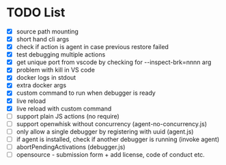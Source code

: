 TODO List
=========

* [x] source path mounting
* [x] short hand cli args
* [x] check if action is agent in case previous restore failed
* [x] test debugging multiple actions
* [x] get unique port from vscode by checking for --inspect-brk=nnnn arg
* [x] problem with kill in VS code
* [x] docker logs in stdout
* [x] extra docker args
* [x] custom command to run when debugger is ready
* [x] live reload
* [x] live reload with custom command
* [ ] support plain JS actions (no require)
* [ ] support openwhisk without concurrency (agent-no-concurrency.js)
* [ ] only allow a single debugger by registering with uuid (agent.js)
* [ ] if agent is installed, check if another debugger is running (invoke agent)
* [ ] abortPendingActivations (debugger.js)
* [ ] opensource - submission form + add license, code of conduct etc.
